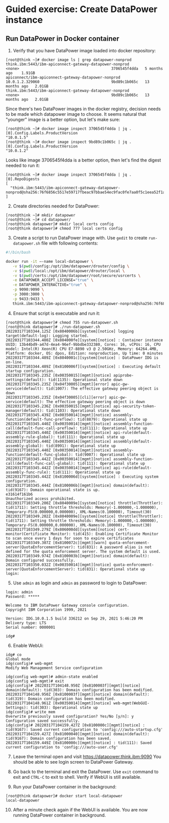 # Guided exercise: Create DataPower instance

## Run DataPower in Docker container

1. Verify that you have DataPower image loaded into docker repository:
```
[root@think ~]# docker image ls | grep datapower-nonprod
think.ibm:5443/ibm-apiconnect-gateway-datapower-nonprod            <none>                                         3706545f4dda   5 months ago    1.91GB
apiconnect/ibm-apiconnect-gateway-datapower-nonprod                10.0.1.2.329060                                9bd89c1b065c   13 months ago   2.01GB
think.ibm:5443/ibm-apiconnect-gateway-datapower-nonprod            <none>                                         9bd89c1b065c   13 months ago   2.01GB
```
Since there's two DataPower images in the docker registry, decision needs to be made which datapower image to choose. It seems natural that "younger" image is a better option, but let's make sure:
```
[root@think ~]# docker image inspect 3706545f4dda | jq .[0].Config.Labels.ProductVersion
"10.0.1.5"
[root@think ~]# docker image inspect 9bd89c1b065c | jq .[0].Config.Labels.ProductVersion
"10.0.1.2"
```
Looks like image 3706545f4dda is a better option, then let's find the digest needed to run it:

```
[root@think ~]# docker image inspect 3706545f4dda | jq .[0].RepoDigests
[
  "think.ibm:5443/ibm-apiconnect-gateway-datapower-nonprod@sha256:76f6856c5517e59717fbeac97bbae54ec9fac0fe7aa0f5c1eea52f1ac90e71ab"
]
```

2. Create directories needed for DataPower:
```
[root@think ~]# mkdir datapower
[root@think ~]# cd datapower/
[root@think datapower]# mkdir local certs config
[root@think datapower]# chmod 777 local certs config

```

3. Create a script to run DataPower image with. Use `gedit` to create `run-datapower.sh` file with following contents:

```bash
#!/bin/bash

docker run -it –-name local-datapower \
   -v $(pwd)/config:/opt/ibm/datapower/drouter/config \
   -v $(pwd)/local:/opt/ibm/datapower/drouter/local \
   -v $(pwd)/certs:/opt/ibm/datapower/root/secure/usrcerts \
   -e DATAPOWER_ACCEPT_LICENSE="true" \
   -e DATAPOWER_INTERACTIVE="true" \
   -p 9090:9090 \
   -p 3000:3000 \
   -p 9433:9433 \
   think.ibm:5443/ibm-apiconnect-gateway-datapower-nonprod@sha256:76f6856c5517e59717fbeac97bbae54ec9fac0fe7aa0f5c1eea52f1ac90e71ab
```

4. Ensure that script is executable and run it:
```
[root@think datapower]# chmod 755 run-datapower.sh 
[root@think datapower]# ./run-datapower.sh 
20220317T103344.125Z [0x8040006b][system][notice] logging target(default-log): Logging started.
20220317T103344.480Z [0x804000fe][system][notice] : Container instance UUID: 13b44bd9-a47d-4ea4-96ef-9bbdbe332380, Cores: 16, vCPUs: 16, CPU model: Intel(R) Xeon(R) CPU E7-8890 v3 @ 2.50GHz, Memory: 64264.4MB, Platform: docker, OS: dpos, Edition: nonproduction, Up time: 0 minutes
20220317T103344.489Z [0x8040001c][system][notice] : DataPower IDG is on-line.
20220317T103344.489Z [0x8100006f][system][notice] : Executing default startup configuration.
20220317T103345.235Z [0x00350015][mgmt][notice] apiprobe-settings(default): tid(1135): Operational state down
20220317T103345.235Z [0x04f30005][mgmt][error] apic-gw-service(default): tid(1007): The effective gateway peering object is down
20220317T103345.235Z [0x04f30005][cli][error] apic-gw-service(default): The effective gateway peering object is down
20220317T103345.236Z [0x00350015][mgmt][notice] api-security-token-manager(default): tid(1103): Operational state down
20220317T103345.439Z [0x00350014][mgmt][notice] assembly-function(default-func-preflow): tid(8879): Operational state up
20220317T103345.440Z [0x00350014][mgmt][notice] assembly-function-call(default-func-call-preflow): tid(111): Operational state up
20220317T103345.440Z [0x00350014][mgmt][notice] api-rule(default-assembly-rule-global): tid(111): Operational state up
20220317T103345.440Z [0x00350014][mgmt][notice] assembly(default-assembly-global): tid(8991): Operational state up
20220317T103345.440Z [0x00350014][mgmt][notice] assembly-function(default-func-global): tid(9007): Operational state up
20220317T103345.442Z [0x00350014][mgmt][notice] assembly-function-call(default-func-call-global): tid(111): Operational state up
20220317T103345.442Z [0x00350014][mgmt][notice] api-rule(default-assembly-func-rule): tid(111): Operational state up
20220317T103345.442Z [0x8100006d][system][notice] : Executing system configuration.
20220317T103345.444Z [0x8100006b][mgmt][notice] domain(default): tid(9167): Domain operational state is up.
e31614f161b6
Unauthorized access prohibited.
20220317T103349.200Z [0x8040009e][system][notice] throttle(Throttler): tid(1711): Setting throttle thresholds: Memory(-1.000000,-1.000000), Temporary-FS(0.000000,0.000000), XML-Names(0.100000), Timeout(30)
20220317T103349.202Z [0x8040009e][system][notice] throttle(Throttler): tid(1711): Setting throttle thresholds: Memory(-1.000000,-1.000000), Temporary-FS(0.000000,0.000000), XML-Names(0.100000), Timeout(30)
20220317T103349.279Z [0x806000dd][system][notice] cert-monitor(Certificate Monitor): tid(415): Enabling Certificate Monitor to scan once every 1 days for soon to expire certificates
20220317T103349.307Z [0x8100072c][mgmt][warn] quota-enforcement-server(QuotaEnforcementServer): tid(831): A password alias is not defined for the quota enforcement server. The system default is used.
20220317T103349.974Z [0x8100003b][mgmt][notice] domain(default): Domain configured successfully.
20220317T103350.032Z [0x00350014][mgmt][notice] quota-enforcement-server(QuotaEnforcementServer): tid(831): Operational state up
login:
```

5. Use `admin` as login and `admin` as password to login to DataPower:
```
login: admin
Password: *****

Welcome to IBM DataPower Gateway console configuration. 
Copyright IBM Corporation 1999, 2021 

Version: IDG.10.0.1.5 build 336212 on Sep 29, 2021 5:46:20 PM
Delivery type: LTS
Serial number: 0000001

idg# 
```

6. Enable WebUi:
```
idg# co      
Global mode
idg(config)# web-mgmt
Modify Web Management Service configuration

idg(config web-mgmt)# admin-state enabled
idg(config web-mgmt)# exit
idg(config)# 20220317T104148.950Z [0x8100003f][mgmt][notice] domain(default): tid(303): Domain configuration has been modified.
20220317T104148.950Z [0x8100003f][mgmt][notice] domain(default): tid(319): Domain configuration has been modified.
20220317T104148.961Z [0x00350014][mgmt][notice] web-mgmt(WebGUI-Settings): tid(303): Operational state up
idg(config)# write mem
Overwrite previously saved configuration? Yes/No [y/n]: y
Configuration saved successfully.
idg(config)# 20220317T104159.427Z [0x8100000c][mgmt][notice] : tid(9167): Saved current configuration to 'config:///auto-startup.cfg'
20220317T104159.427Z [0x81000040][mgmt][notice] domain(default): tid(9167): Domain configuration has been saved.
20220317T104159.449Z [0x8100000c][mgmt][notice] : tid(111): Saved current configuration to 'config:///auto-user.cfg'
```

7. Leave the terminal open and visit https://datapower.think.ibm:9090
   You should be able to see login screen to DataPower Gateway.

8. Go back to the terminal and exit the DataPower. Use `exit` command to exit and `CTRL-C` to exit to shell. Verify if WebUI is still available.

9. Run your DataPower container in the background:
```
[root@think datapower]# docker start local-datapower
local-datapower
```

10. After a minute check again if the WebUI is available. You are now running DataPower container in background.




